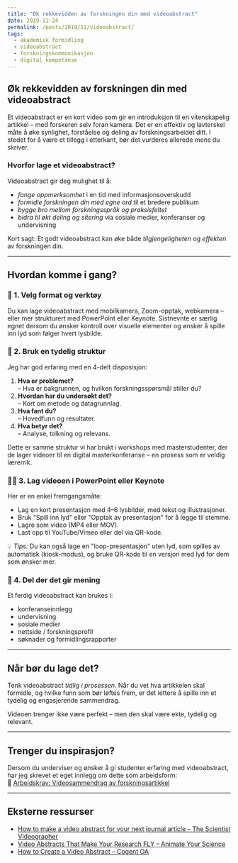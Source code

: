 ```yaml
---
title: "Øk rekkevidden av forskningen din med videoabstract"
date: 2019-11-24
permalink: /posts/2019/11/videoabstract/
tags:
  - akademisk formidling
  - videoabstract
  - forskningskommunikasjon
  - digital kompetanse
---
```


## Øk rekkevidden av forskningen din med videoabstract

Et videoabstract er en kort video som gir en introduksjon til en vitenskapelig artikkel – med forskeren selv foran kamera. Det er en effektiv og lavterskel måte å øke synlighet, forståelse og deling av forskningsarbeidet ditt. I stedet for å være et tillegg i etterkant, bør det vurderes allerede mens du skriver.

### Hvorfor lage et videoabstract?

Videoabstract gir deg mulighet til å:

- *fange oppmerksomhet* i en tid med informasjonsoverskudd  
- *formidle forskningen din med egne ord* til et bredere publikum  
- *bygge bro mellom forskningsspråk og praksisfeltet*  
- *bidra til økt deling og sitering* via sosiale medier, konferanser og undervisning  

Kort sagt: Et godt videoabstract kan øke både *tilgjengeligheten* og *effekten* av forskningen din.

---

## Hvordan komme i gang?

### 🎥 1. Velg format og verktøy

Du kan lage videoabstract med mobilkamera, Zoom-opptak, webkamera – eller mer strukturert med PowerPoint eller Keynote. Sistnevnte er særlig egnet dersom du ønsker kontroll over visuelle elementer og ønsker å spille inn lyd som følger hvert lysbilde.

### 🧩 2. Bruk en tydelig struktur

Jeg har god erfaring med en 4-delt disposisjon:

1. **Hva er problemet?**  
   – Hva er bakgrunnen, og hvilken forskningsspørsmål stiller du?  
2. **Hvordan har du undersøkt det?**  
   – Kort om metode og datagrunnlag.  
3. **Hva fant du?**  
   – Hovedfunn og resultater.  
4. **Hva betyr det?**  
   – Analyse, tolkning og relevans.

Dette er samme struktur vi har brukt i workshops med masterstudenter, der de lager videoer til en digital masterkonferanse – en prosess som er veldig lærerrik.

### 🧑‍🏫 3. Lag videoen i PowerPoint eller Keynote

Her er en enkel fremgangsmåte:

- Lag en kort presentasjon med 4–6 lysbilder, med tekst og illustrasjoner.
- Bruk "Spill inn lyd" eller "Opptak av presentasjon" for å legge til stemme.
- Lagre som video (MP4 eller MOV).
- Last opp til YouTube/Vimeo eller del via QR-kode.

💡 *Tips:* Du kan også lage en "loop-presentasjon" uten lyd, som spilles av automatisk (kiosk-modus), og bruke QR-kode til en versjon med lyd for dem som ønsker mer.

### 📢 4. Del der det gir mening

Et ferdig videoabstract kan brukes i:

- konferanseinnlegg
- undervisning
- sosiale medier
- nettside / forskningsprofil
- søknader og formidlingsrapporter

---

## Når bør du lage det?

Tenk videoabstract *tidlig i prosessen*. Når du vet hva artikkelen skal formidle, og hvilke funn som bør løftes frem, er det lettere å spille inn et tydelig og engasjerende sammendrag.

Videoen trenger ikke være perfekt – men den skal være ekte, tydelig og relevant.

---

## Trenger du inspirasjon?

Dersom du underviser og ønsker å gi studenter erfaring med videoabstract, har jeg skrevet et eget innlegg om dette som arbeidsform:  
📌 [Arbeidskrav: Videosammendrag av forskningsartikkel](/posts/2021/03/videoabstract/)

---

## Eksterne ressurser

- [How to make a video abstract for your next journal article – The Scientist Videographer](https://www.youtube.com/watch?v=RbZ1g3QzVow)  
- [Video Abstracts That Make Your Research FLY – Animate Your Science](https://www.animateyour.science/video-abstracts)  
- [How to Create a Video Abstract – Cogent OA](https://authorservices.taylorandfrancis.com/publishing-your-research/making-your-research-easy-to-find/how-to-create-a-video-abstract/)
